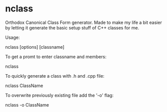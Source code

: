 # nclass
Orthodox Canonical Class Form generator. Made to make my life a bit easier by letting it generate the basic setup stuff of C++ classes for me.

Usage:

nclass [options] [classname]

To get a promt to enter classname and members:

nclass

To quickly generate a class with .h and .cpp file:

nclass ClassName

To overwrite previously existing file add the '-o' flag:

nclass -o ClassName
